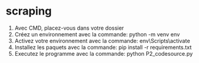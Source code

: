 # scraping
1) Avec CMD, placez-vous dans votre dossier
2) Créez un environnement avec la commande: python -m venv env
3) Activez votre environnement avec la commande: env\Scripts\activate
4) Installez les paquets avec la commande: pip install -r requirements.txt
5) Executez le programme avec la commande: python P2_codesource.py

